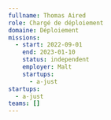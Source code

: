 ```yaml
---
fullname: Thomas Aired
role: Chargé de déploiement
domaine: Déploiement
missions:
  - start: 2022-09-01
    end: 2023-01-10
    status: independent
    employer: Malt
    startups:
      - a-just
startups:
  - a-just
teams: []
---
```

